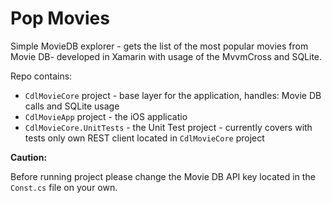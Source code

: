 # Pop Movies
Simple MovieDB explorer - gets the list of the most popular movies from Movie DB-  developed in Xamarin with usage of the MvvmCross and SQLite.

Repo contains:

* `CdlMovieCore` project - base layer for the application, handles: Movie DB calls and SQLite usage
* `CdlMovieApp` project - the iOS applicatio 
* `CdlMovieCore.UnitTests` - the Unit Test project - currently covers with tests only own REST client located in `CdlMovieCore` project

**Caution:**

Before running project please change the Movie DB API key located in the `Const.cs` file on your own.